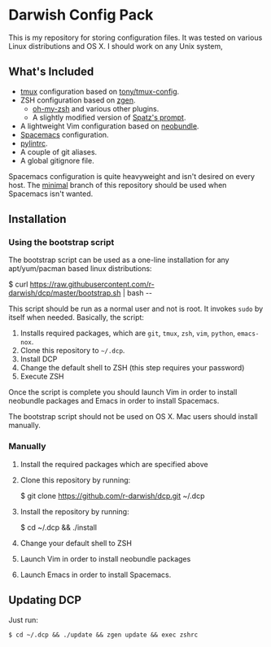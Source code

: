 # Darwish Config Pack #

This is my repository for storing configuration files. It was tested on various Linux distributions and OS X. I should work on any Unix system,

## What's Included ##

- [tmux](https://tmux.github.io/) configuration based on [tony/tmux-config](https://github.com/tony/tmux-config).
- ZSH configuration based on [zgen](https://github.com/tarjoilija/zgen).
  - [oh-my-zsh](https://github.com/robbyrussell/oh-my-zsh) and various other plugins.
  - A slightly modified version of [Spatz's prompt](https://github.com/spatz/config-files/blob/master/zsh/prompt_spatz_setup).
- A lightweight Vim configuration based on [neobundle](https://github.com/Shougo/neobundle.vim).
- [Spacemacs](https://github.com/syl20bnr/spacemacs) configuration.
- [pylintrc](http://docs.pylint.org/run.html#command-line-options).
- A couple of git aliases.
- A global gitignore file.

Spacemacs configuration is quite heavyweight and isn't desired on every host. The [minimal](https://github.com/r-darwish/dcp/tree/minimal) branch of this repository should be used when Spacemacs isn't wanted.

## Installation ##
### Using the bootstrap script ###
The bootstrap script can be used as a one-line installation for any apt/yum/pacman based linux distributions:

   $ curl https://raw.githubusercontent.com/r-darwish/dcp/master/bootstrap.sh | bash --

This script should be run as a normal user and not is root. It invokes `sudo` by itself when needed.
Basically, the script:

1. Installs required packages, which are `git`, `tmux`, `zsh`, `vim`, `python`, `emacs-nox`.
2. Clone this repository to `~/.dcp`.
3. Install DCP
4. Change the default shell to ZSH (this step requires your password)
5. Execute ZSH

Once the script is complete you should launch Vim in order to install neobundle packages and Emacs in order to install Spacemacs.

The bootstrap script should not be used on OS X. Mac users should install manually.

### Manually ###

1. Install the required packages which are specified above
2. Clone this repository by running:

    $ git clone https://github.com/r-darwish/dcp.git ~/.dcp

3. Install the repository by running:

    $ cd ~/.dcp && ./install


4. Change your default shell to ZSH
5. Launch Vim in order to install neobundle packages
6. Launch Emacs in order to install Spacemacs.

## Updating DCP ##
Just run:

    $ cd ~/.dcp && ./update && zgen update && exec zshrc

